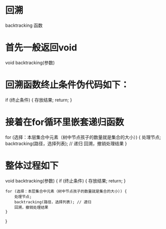 # 回溯 
backtracking 函数
# 首先一般返回void
void backtracking(参数)

# 回溯函数终止条件伪代码如下：

if (终止条件) {
    存放结果;
    return;
}

# 接着在for循环里嵌套递归函数

for (选择：本层集合中元素（树中节点孩子的数量就是集合的大小）) {
    处理节点;
    backtracking(路径，选择列表); // 递归
    回溯，撤销处理结果
}



# 整体过程如下
void backtracking(参数) {
    if (终止条件) {
        存放结果;
        return;
    }

    for (选择：本层集合中元素（树中节点孩子的数量就是集合的大小）) {
        处理节点;
        backtracking(路径，选择列表); // 递归
        回溯，撤销处理结果
    }
}
